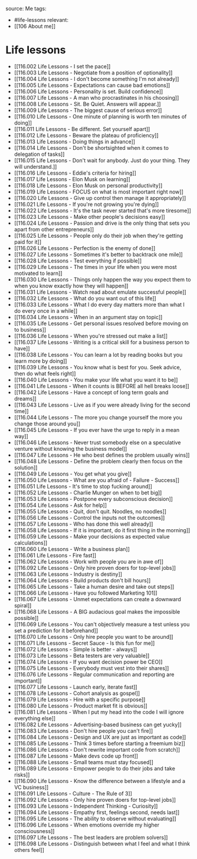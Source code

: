 source: Me
tags:
- #life-lessons 
relevant:
- [[106 About me]]

# Life lessons

- [[116.002 Life Lessons - I set the pace]]
- [[116.003 Life Lessons - Negotiate from a position of optionality]]
- [[116.004 Life Lessons - I don't become something I'm not already]]
- [[116.005 Life Lessons - Expectations can cause bad emotions]]
- [[116.006 Life Lessons - Personality is set. Build confidence]]
- [[116.007 Life Lessons - A man who procrastinates in his choosing]]
- [[116.008 Life Lessons - Sit. Be Quiet. Answers will appear.]]
- [[116.009 Life Lessons - The biggest cause of serious error]]
- [[116.010 Life Lessons - One minute of planning is worth ten minutes of doing]]
- [[116.011 Life Lessons - Be different. Set yourself apart]]
- [[116.012 Life Lessons - Beware the plateau of proficiency]]
- [[116.013 Life Lessons - Doing things in advance]]
- [[116.014 Life Lessons - Don't be shortsighted when it comes to delegation of tasks]]
- [[116.015 Life Lessons - Don't wait for anybody. Just do your thing. They will understand.]]
- [[116.016 Life Lessons - Eddie's criteria for hiring]]
- [[116.017 Life Lessons - Elon Musk on learning]]
- [[116.018 Life Lessons - Elon Musk on personal productivity]]
- [[116.019 Life Lessons - FOCUS on what is most important right now]]
- [[116.020 Life Lessons - Give up control then manage it appropriately]]
- [[116.021 Life Lessons - If you're not growing you're dying]]
- [[116.022 Life Lessons - It's the task never started that's more tiresome]]
- [[116.023 Life Lessons - Make other people's decisions easy]]
- [[116.024 Life Lessons - Passion and drive is the only thing that sets you apart from other entrepreneurs]]
- [[116.025 Life Lessons - People only do their job when they're getting paid for it]]
- [[116.026 Life Lessons - Perfection is the enemy of done]]
- [[116.027 Life Lessons - Sometimes it's better to backtrack one mile]]
- [[116.028 Life Lessons - Test everything if possible]]
- [[116.029 Life Lessons - The times in your life when you were most motivated to learn]]
- [[116.030 Life Lessons - Things only happen the way you expect them to when you know exactly how they will happen]]
- [[116.031 Life Lessons - Watch read about emulate successful people]]
- [[116.032 Life Lessons - What do you want out of this life]]
- [[116.033 Life Lessons - What I do every day matters more than what I do every once in a while]]
- [[116.034 Life Lessons - When in an argument stay on topic]]
- [[116.035 Life Lessons - Get personal issues resolved before moving on to business]]
- [[116.036 Life Lessons - When you're stressed out make a list]]
- [[116.037 Life Lessons - Writing is a critical skill for a business person to have]]
- [[116.038 Life Lessons - You can learn a lot by reading books but you learn more by doing]]
- [[116.039 Life Lessons - You know what is best for you. Seek advice, then do what feels right]]
- [[116.040 Life Lessons - You make your life what you want it to be]]
- [[116.041 Life Lessons - When it counts is BEFORE all hell breaks loose]]
- [[116.042 Life Lessons - Have a concept of long term goals and dreams]]
- [[116.043 Life Lessons - Live as if you were already living for the second time]]
- [[116.044 Life Lessons - The more you change yourself the more you change those around you]]
- [[116.045 Life Lessons - If you ever have the urge to reply in a mean way]]
- [[116.046 Life Lessons - Never trust somebody else on a speculative venture without knowing the business model]]
- [[116.047 Life Lessons - He who best defines the problem usually wins]]
- [[116.048 Life Lessons - Define the problem clearly then focus on the solution]]
- [[116.049 Life Lessons - You get what you give]]
- [[116.050 Life Lessons - What are you afraid of - Failure - Success]]
- [[116.051 Life Lessons - It's time to stop fucking around]]
- [[116.052 Life Lessons - Charlie Munger on when to bet big]]
- [[116.053 Life Lessons - Postpone every subconscious decision]]
- [[116.054 Life Lessons - Ask for help]]
- [[116.055 Life Lessons - Quit, don't quit. Noodles, no noodles]]
- [[116.056 Life Lessons - Control the inputs not the outcomes]]
- [[116.057 Life Lessons - Who has done this well already]]
- [[116.058 Life Lessons - If it is important, do it first thing in the morning]]
- [[116.059 Life Lessons - Make your decisions as expected value calculations]]
- [[116.060 Life Lessons - Write a business plan]]
- [[116.061 Life Lessons - Fire fast]]
- [[116.062 Life Lessons - Work with people you are in awe of]]
- [[116.092 Life Lessons - Only hire proven doers for top-level jobs]]
- [[116.063 Life Lessons - Industry is destiny]]
- [[116.064 Life Lessons - Build products don't bill hours]]
- [[116.065 Life Lessons - Take a human desire and take out steps]]
- [[116.066 Life Lessons - Have you followed Marketing 101]]
- [[116.067 Life Lessons - Unmet expectations can create a downward spiral]]
- [[116.068 Life Lessons - A BIG audacious goal makes the impossible possible]]
- [[116.069 Life Lessons - You can't objectively measure a test unless you set a prediction for it beforehand]]
- [[116.070 Life Lessons - Only hire people you want to be around]]
- [[116.071 Life Lessons - Secret Sauce - Is this fun for me]]
- [[116.072 Life Lessons - Simple is better - always]]
- [[116.073 Life Lessons - Beta testers are very valuable]]
- [[116.074 Life Lessons - If you want decision power be CEO]]
- [[116.075 Life Lessons - Everybody must vest into their shares]]
- [[116.076 Life Lessons - Regular communication and reporting are important]]
- [[116.077 Life Lessons - Launch early, iterate fast]]
- [[116.078 Life Lessons - Cohort analysis as gospel]]
- [[116.079 Life Lessons - Hire with a specific purpose]]
- [[116.080 Life Lessons - Product market fit is obvious]]
- [[116.081 Life Lessons - When I put my head into the code I will ignore everything else]]
- [[116.082 Life Lessons - Advertising-based business can get yucky]]
- [[116.083 Life Lessons - Don't hire people you can't fire]]
- [[116.084 Life Lessons - Design and UX are just as important as code]]
- [[116.085 Life Lessons - Think 3 times before starting a freemium biz]]
- [[116.086 Life Lessons - Don't rewrite important code from scratch]]
- [[116.087 Life Lessons - Make devs code up front]]
- [[116.088 Life Lessons - Small teams must stay focused]]
- [[116.089 Life Lessons - Empower people to do their jobs and take risks]]
- [[116.090 Life Lessons - Know the difference between a lifestyle and a VC business]]
- [[116.091 Life Lessons - Culture - The Rule of 3]]
- [[116.092 Life Lessons - Only hire proven doers for top-level jobs]]
- [[116.093 Life Lessons - Independent Thinking - Curiosity]]
- [[116.094 Life Lessons - Empathy first, feelings second, needs last]]
- [[116.095 Life Lessons - The ability to observe without evaluating]]
- [[116.096 Life Lessons - When emotions override my higher consciousness]]
- [[116.097 Life Lessons - The best leaders are problem solvers]]
- [[116.098 Life Lessons - Distinguish between what I feel and what I think others feel]]

